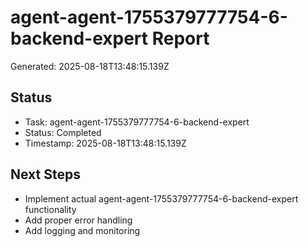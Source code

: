 # agent-agent-1755379777754-6-backend-expert Report

Generated: 2025-08-18T13:48:15.139Z

## Status
- Task: agent-agent-1755379777754-6-backend-expert
- Status: Completed
- Timestamp: 2025-08-18T13:48:15.139Z

## Next Steps
- Implement actual agent-agent-1755379777754-6-backend-expert functionality
- Add proper error handling
- Add logging and monitoring

